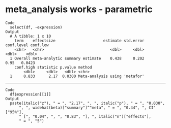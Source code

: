 # meta_analysis works - parametric

    Code
      select(df, -expression)
    Output
      # A tibble: 1 x 10
        term    effectsize                     estimate std.error conf.level conf.low
        <chr>   <chr>                             <dbl>     <dbl>      <dbl>    <dbl>
      1 Overall meta-analytic summary estimate    0.438     0.202       0.95   0.0423
        conf.high statistic p.value method                       
            <dbl>     <dbl>   <dbl> <chr>                        
      1     0.833      2.17  0.0300 Meta-analysis using 'metafor'

---

    Code
      df$expression[[1]]
    Output
      paste(italic("z"), " = ", "2.17", ", ", italic("p"), " = ", "0.030", 
          ", ", widehat(beta)["summary"]^"meta", " = ", "0.44", ", CI"["95%"], 
          " [", "0.04", ", ", "0.83", "], ", italic("n")["effects"], 
          " = ", "5")

